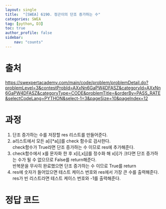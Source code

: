 ```yaml
---
layout: single
title:  "[SWEA] 6190. 정곤이의 단조 증가하는 수"
categories: SWEA
tag: [python, D3]
toc: true
author_profile: false
sidebar:
    nav: "counts"
---
```


# 출처
<https://swexpertacademy.com/main/code/problem/problemDetail.do?problemLevel=3&contestProbId=AXxNn6GaPW4DFASZ&categoryId=AXxNn6GaPW4DFASZ&categoryType=CODE&problemTitle=&orderBy=PASS_RATE&selectCodeLang=PYTHON&select-1=3&pageSize=10&pageIndex=12>
  
  
# 과정
1. 단조 증가하는 수를 저장할 res 리스트를 만들어준다.
2. a리스트에서 모든 a[i]*a[j]를 check 함수로 검사한다.  
check함수가 True라면 단조 증가하는 수 이므로 res에 추가해준다.
3. check함수에서 x를 문자화 한 후 x[i],x[j]를 정수화 해 x[i]가 크다면 단조 증가하는 수가 될 수 없으므로 False를 return해준다.  
반복문을 무사히 완료했으면 단조 증가하는 수 이므로 True를 return
4. res에 숫자가 들어있으면 테스트 케이스 번호와 res에서 
가장 큰 수를 출력해준다.  
res가 빈 리스트라면 테스트 케이스 번호와 -1를 출력해준다.  
 
  
    
    
# 정답 코드
<script src="https://gist.github.com/kghees/e6f7a1b2d8b94a4c227a68b8bc416a62.js"></script>